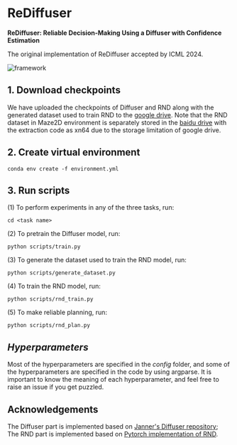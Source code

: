 # ReDiffuser
**ReDiffuser: Reliable Decision-Making Using a Diffuser with Confidence Estimation**

The original implementation of ReDiffuser accepted by ICML 2024.

![framework](https://github.com/he-nantian/ReDiffuser/blob/main/framework.png)

## 1. Download checkpoints

We have uploaded the checkpoints of Diffuser and RND along with the generated dataset used to train RND to the [google drive](https://drive.google.com/drive/folders/1AjXwI5XOYiyEoXqWiGozLztPjaqIlz7T?usp=sharing). Note that the RND dataset in Maze2D environment is separately stored in the [baidu drive](https://pan.baidu.com/s/1YOn9UH188UKzXrtQy9KKgw?pwd=xn64) with the extraction code as xn64 due to the storage limitation of google drive.

## 2. Create virtual environment

<code>conda env create -f environment.yml</code>

## 3. Run scripts

(1) To perform experiments in any of the three tasks, run:

<code>cd \<task name\></code>

(2) To pretrain the Diffuser model, run:

<code>python scripts/train.py</code>

(3) To generate the dataset used to train the RND model, run:

<code>python scripts/generate_dataset.py</code>

(4) To train the RND model, run:

<code>python scripts/rnd_train.py</code>

(5) To make reliable planning, run:

<code>python scripts/rnd_plan.py</code>

## *Hyperparameters*

Most of the hyperparameters are specified in the *config* folder, and some of the hyperparameters are specified in the code by using argparse. It is important to know the meaning of each hyperparameter, and feel free to raise an issue if you get puzzled.

## Acknowledgements

The Diffuser part is implemented based on [Janner's Diffuser repository](https://github.com/jannerm/diffuser); The RND part is implemented based on [Pytorch implementation of RND](https://github.com/jcwleo/random-network-distillation-pytorch).
